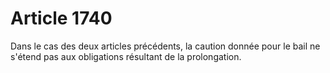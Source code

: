 # Article 1740

Dans le cas des deux articles précédents, la caution donnée pour le bail ne s'étend pas aux obligations résultant de la prolongation.
